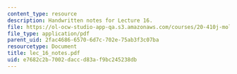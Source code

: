 ```yaml
---
content_type: resource
description: Handwritten notes for Lecture 16.
file: https://ol-ocw-studio-app-qa.s3.amazonaws.com/courses/20-410j-molecular-cellular-and-tissue-biomechanics-be-410j-spring-2003/e7682c2b7002daccd83af9bc245238db_lec_16_notes.pdf
file_type: application/pdf
parent_uid: 2fac4686-6570-6d7c-702e-75ab3f3c07ba
resourcetype: Document
title: lec_16_notes.pdf
uid: e7682c2b-7002-dacc-d83a-f9bc245238db
---
```

